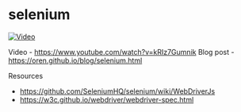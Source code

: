 # selenium

[![Video](http://img.youtube.com/vi/kRIz7Gumnik/0.jpg)](http://www.youtube.com/watch?v=kRIz7Gumnik)

Video - https://www.youtube.com/watch?v=kRIz7Gumnik
Blog post - https://oren.github.io/blog/selenium.html

Resources

* https://github.com/SeleniumHQ/selenium/wiki/WebDriverJs
* https://w3c.github.io/webdriver/webdriver-spec.html

